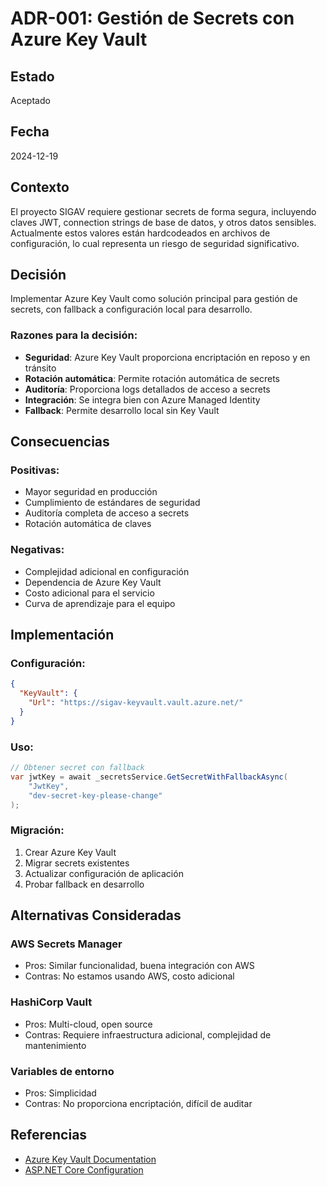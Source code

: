 # ADR-001: Gestión de Secrets con Azure Key Vault

## Estado
Aceptado

## Fecha
2024-12-19

## Contexto
El proyecto SIGAV requiere gestionar secrets de forma segura, incluyendo claves JWT, connection strings de base de datos, y otros datos sensibles. Actualmente estos valores están hardcodeados en archivos de configuración, lo cual representa un riesgo de seguridad significativo.

## Decisión
Implementar Azure Key Vault como solución principal para gestión de secrets, con fallback a configuración local para desarrollo.

### Razones para la decisión:
- **Seguridad**: Azure Key Vault proporciona encriptación en reposo y en tránsito
- **Rotación automática**: Permite rotación automática de secrets
- **Auditoría**: Proporciona logs detallados de acceso a secrets
- **Integración**: Se integra bien con Azure Managed Identity
- **Fallback**: Permite desarrollo local sin Key Vault

## Consecuencias

### Positivas:
- Mayor seguridad en producción
- Cumplimiento de estándares de seguridad
- Auditoría completa de acceso a secrets
- Rotación automática de claves

### Negativas:
- Complejidad adicional en configuración
- Dependencia de Azure Key Vault
- Costo adicional para el servicio
- Curva de aprendizaje para el equipo

## Implementación

### Configuración:
```json
{
  "KeyVault": {
    "Url": "https://sigav-keyvault.vault.azure.net/"
  }
}
```

### Uso:
```csharp
// Obtener secret con fallback
var jwtKey = await _secretsService.GetSecretWithFallbackAsync(
    "JwtKey", 
    "dev-secret-key-please-change"
);
```

### Migración:
1. Crear Azure Key Vault
2. Migrar secrets existentes
3. Actualizar configuración de aplicación
4. Probar fallback en desarrollo

## Alternativas Consideradas

### AWS Secrets Manager
- Pros: Similar funcionalidad, buena integración con AWS
- Contras: No estamos usando AWS, costo adicional

### HashiCorp Vault
- Pros: Multi-cloud, open source
- Contras: Requiere infraestructura adicional, complejidad de mantenimiento

### Variables de entorno
- Pros: Simplicidad
- Contras: No proporciona encriptación, difícil de auditar

## Referencias
- [Azure Key Vault Documentation](https://docs.microsoft.com/en-us/azure/key-vault/)
- [ASP.NET Core Configuration](https://docs.microsoft.com/en-us/aspnet/core/fundamentals/configuration/)
